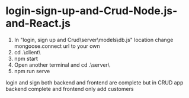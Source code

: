 # login-sign-up-and-Crud-Node.js-and-React.js

1. In "login, sign up and Crud\server\models\db.js" location change mongoose.connect url to your own 
2. cd .\client\ 
3. npm start 
4. Open another terminal and cd .\server\  
5. npm run serve

login and sign both backend and frontend are complete
but in CRUD app backend complete and frontend only add customers
